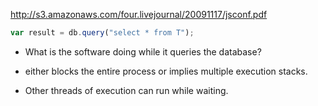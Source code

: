
http://s3.amazonaws.com/four.livejournal/20091117/jsconf.pdf

```javascript
var result = db.query("select * from T");
```

* What is the software doing while it queries the database?

* either blocks the entire process or implies multiple execution stacks. <!-- .element: class="fragment" -->

* Other threads of execution can run while waiting. <!-- .element: class="fragment" -->
